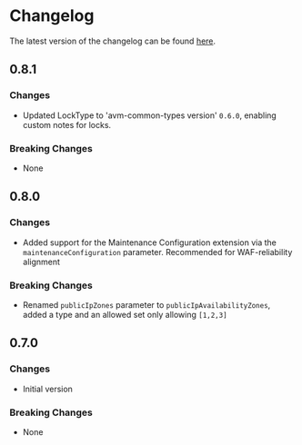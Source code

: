 # Changelog

The latest version of the changelog can be found [here](https://github.com/Azure/bicep-registry-modules/blob/main/avm/res/network/virtual-network-gateway/CHANGELOG.md).

## 0.8.1

### Changes

- Updated LockType to 'avm-common-types version' `0.6.0`, enabling custom notes for locks.

### Breaking Changes

- None

## 0.8.0

### Changes

- Added support for the Maintenance Configuration extension via the `maintenanceConfiguration` parameter. Recommended for WAF-reliability alignment

### Breaking Changes

- Renamed `publicIpZones` parameter to `publicIpAvailabilityZones`, added a type and an allowed set only allowing `[1,2,3]`

## 0.7.0

### Changes

- Initial version

### Breaking Changes

- None
